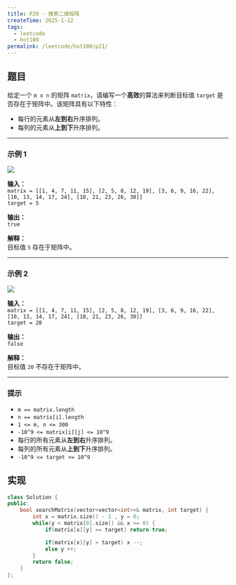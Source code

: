 ```yaml
---
title: P20 - 搜索二维矩阵
createTime: 2025-1-12
tags:
  - leetcode
  - hot100
permalink: /leetcode/hot100/p21/
---
```


## 题目

给定一个 `m x n` 的矩阵 `matrix`，请编写一个**高效**的算法来判断目标值 `target` 是否存在于矩阵中。该矩阵具有以下特性：

- 每行的元素从**左到右**升序排列。  
- 每列的元素从**上到下**升序排列。

---

### 示例 1

![](https://assets.leetcode-cn.com/aliyun-lc-upload/uploads/2020/11/25/searchgrid2.jpg)

**输入：**  
`matrix = [[1, 4, 7, 11, 15], [2, 5, 8, 12, 19], [3, 6, 9, 16, 22], [10, 13, 14, 17, 24], [18, 21, 23, 26, 30]]`  
`target = 5`

**输出：**  
`true`

**解释：**  
目标值 `5` 存在于矩阵中。

---

### 示例 2

![](https://assets.leetcode-cn.com/aliyun-lc-upload/uploads/2020/11/25/searchgrid.jpg)

**输入：**  
`matrix = [[1, 4, 7, 11, 15], [2, 5, 8, 12, 19], [3, 6, 9, 16, 22], [10, 13, 14, 17, 24], [18, 21, 23, 26, 30]]`  
`target = 20`

**输出：**  
`false`

**解释：**  
目标值 `20` 不存在于矩阵中。

---

### 提示

- `m == matrix.length`  
- `n == matrix[i].length`  
- `1 <= m, n <= 300`  
- `-10^9 <= matrix[i][j] <= 10^9`  
- 每行的所有元素从**左到右**升序排列。  
- 每列的所有元素从**上到下**升序排列。  
- `-10^9 <= target <= 10^9`  


## 实现

```cpp
class Solution {
public:
    bool searchMatrix(vector<vector<int>>& matrix, int target) {
        int x = matrix.size() - 1 , y = 0;
        while(y < matrix[0].size() && x >= 0) {
            if(matrix[x][y] == target) return true;

            if(matrix[x][y] > target) x --;
            else y ++;
        }
        return false;
    }
};